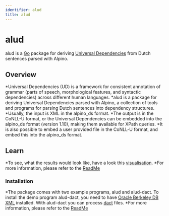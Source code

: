 ```yaml
---
identifier: alud
title: alud
---
```

# alud

alud is a [Go](https://go.dev/) package for deriving [Universal Dependencies](https://universaldependencies.org/) from Dutch sentences parsed with Alpino.

## Overview

*Universal Dependencies (UD) is a framework for consistent annotation of grammar (parts of speech, morphological features, and syntactic dependencies) across different human languages.
*alud is a package for deriving Universal Dependencies parsed with Alpino, a collection of tools and programs for parsing Dutch sentences into dependency structures.
*Usually, the input is XML in the alpino_ds format.
*The output is in the CoNLL-U format, or the Universal Dependencies can be embedded into the alpino_ds format (version 1.10), making them available for XPath queries.
*It is also possible to embed a user provided file in the CoNLL-U format, and embed this into the alpino_ds format.

## Learn


*To see, what the results would look like, have a look this [visualisation](http://www.let.rug.nl/kleiweg/conllu/).
*For more information, please refer to the [ReadMe](https://github.com/rug-compling/alud/tree/master#readme)

### Installation

*The package comes with two example programs, alud and alud-dact.
To install the demo program alud-dact, you need to have [Oracle Berkeley DB XML](https://www.oracle.com/database/berkeley-db/xml.html) installed. With alud-dact you can process [dact](https://rug-compling.github.io/dact/) files.
*For more information, please refer to the [ReadMe](https://github.com/rug-compling/alud/tree/master#readme)